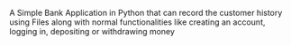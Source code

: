 A Simple Bank Application in Python that can record the customer history using Files along with normal functionalities like creating
an account, logging in, depositing or withdrawing money
